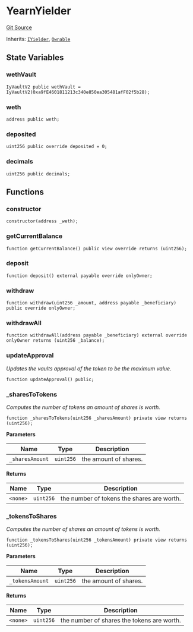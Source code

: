 # YearnYielder

[Git Source](https://github.com/jbx-protocol/juice-contracts-v1/blob/71fd42afb0ef0d51606019d9a17dcb746505efd5/contracts/YearnYielder.sol)

Inherits: [`IYielder`](/docs/dev/v1/api/interfaces/iyielder.md), [`Ownable`](https://docs.openzeppelin.com/contracts/4.x/api/access#Ownable)

## State Variables

### wethVault

```solidity
IyVaultV2 public wethVault = IyVaultV2(0xa9fE4601811213c340e850ea305481afF02f5b28);
```

### weth

```solidity
address public weth;
```

### deposited

```solidity
uint256 public override deposited = 0;
```

### decimals

```solidity
uint256 public decimals;
```

## Functions

### constructor

```solidity
constructor(address _weth);
```

### getCurrentBalance

```solidity
function getCurrentBalance() public view override returns (uint256);
```

### deposit

```solidity
function deposit() external payable override onlyOwner;
```

### withdraw

```solidity
function withdraw(uint256 _amount, address payable _beneficiary) public override onlyOwner;
```

### withdrawAll

```solidity
function withdrawAll(address payable _beneficiary) external override onlyOwner returns (uint256 _balance);
```

### updateApproval

*Updates the vaults approval of the token to be the maximum value.*

```solidity
function updateApproval() public;
```

### _sharesToTokens

*Computes the number of tokens an amount of shares is worth.*

```solidity
function _sharesToTokens(uint256 _sharesAmount) private view returns (uint256);
```

**Parameters**

|Name|Type|Description|
|----|----|-----------|
|`_sharesAmount`|`uint256`|the amount of shares.|

**Returns**

|Name|Type|Description|
|----|----|-----------|
|`<none>`|`uint256`|the number of tokens the shares are worth.|

### _tokensToShares

*Computes the number of shares an amount of tokens is worth.*

```solidity
function _tokensToShares(uint256 _tokensAmount) private view returns (uint256);
```

**Parameters**

|Name|Type|Description|
|----|----|-----------|
|`_tokensAmount`|`uint256`|the amount of shares.|

**Returns**

|Name|Type|Description|
|----|----|-----------|
|`<none>`|`uint256`|the number of shares the tokens are worth.|

